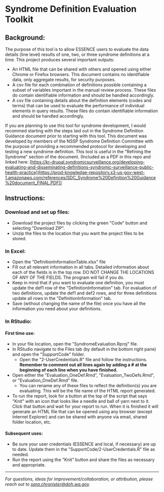# Syndrome Definition Evaluation Toolkit

## Background:

The purpose of this tool is to allow ESSENCE users to evaluate the data details (line level) results of one, two, or three syndrome definitions at a time. This project produces several important outputs: 
* An HTML file that can be shared with others and opened using either Chrome or Firefox browsers. This document contains no identifiable data, only aggregate results, for security purposes. 
* A csv file for each combination of definitions possible containing a subset of variables important in the manual review process. These files do contain identifiable information and should be handled accordingly. 
* A csv file containing details about the definition elements (codes and terms) that can be used to evaluate the performance of individual elements in query results. These files do contain identifiable information and should be handled accordingly. 

If you are planning to use this tool for syndrome development, I would recommed starting with the steps laid out in the Syndrome Definition Guidance document prior to starting with this tool. This document was developed by members of the NSSP Syndrome Definition Committee with the purpose of providing a recommended protocol for developing and testing a new syndrome definition. This tool is useful in the "Refining the Syndrome" section of the document. (Included as a PDF in this repo and linked here: [https://kr-drupal.syndromicsurveillance.org/developing-evaluating-and-disseminating-definitions-syndromic-surveillance-public-health-practice](https://prod-knowledge-repository.s3-us-gov-west-1.amazonaws.com/references/SDC_Syndrome%20Definition%20Guidance%20document_FINAL.PDF))

## Instructions:

### Download and set up files:
* Download the project files by clicking the green "Code" button and selecting "Download ZIP".
* Unzip the files to the location that you want the project files to be stored.

### In Excel:
* Open the "DefinitionInformationTable.xlsx" file
* Fill out all relevant information in all tabs. Detailed information about each of the fields is in the top row. DO NOT CHANGE THE LOCATIONS OF ANY OF THE FIELDS. The program will fail if you do. 
* Keep in mind that if you want to evaluate one definition, you must update the def1 row of the "DefinitionInformation" tab. For evaluation of two definitions, update the def1 and def2 rows, and for three definitions update all rows in the "DefinitionInformation" tab. 
* Save (without changing the name of the file) once you have all the information you need about your definitions.

### In RStudio: 

#### First time use:  
* In your file location, open the "SyndromeEvaluation.Rproj" file.
* In RStudio navigate to the Files tab (by default in the bottom right pane) and open the "SupportCode" folder.
  + Open the "2-UserCredentials.R" file and follow the instructions. **Remember to comment out all lines again by adding a # at the beginning of each line when you have finished.** 
* Open either the "Evaluation_OneDef.Rmd", "Evaluation_TwoDefs.Rmd", or "Evaluation_OneDef.Rmd" file.
  + You can rename any of these files to reflect the definition(s) you are evaluating. This will be the file name of the HTML report generated.
* To run the report, look for a button at the top of the script that says "Knit" with an icon that looks like a needle and ball of yarn next to it. Click that button and wait for your report to run. When it is finished it will generate an HTML file that can be opened using any browser (except Internet Explorer) and can be shared with anyone via email, shared folder location, etc.

#### Subsequent uses: 
* Be sure your user credentials (ESSENCE and local, if necessary) are up to date. Update them in the "SupportCode/2-UserCredentials.R" file as needed. 
* Run the report using the "Knit" button and share the files as necessary and appropriate.

___
*For questions, ideas for improvement/collaboration, or attribution, please reach out to <sara.chronister@doh.wa.gov>.*
